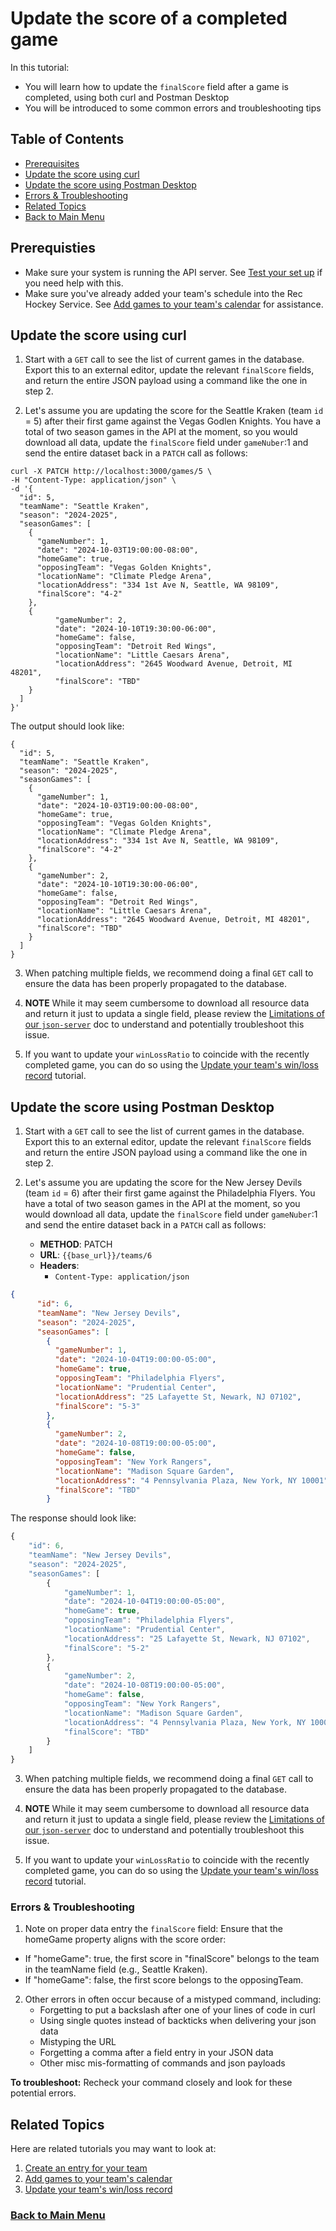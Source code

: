 # Update the score of a completed game

In this tutorial:

- You will learn how to update the `finalScore` field after a game is completed, using both
curl and Postman Desktop
- You will be introduced to some common errors and troubleshooting tips

## Table of Contents
- [Prerequisites](#1)
- [Update the score using curl](#2)
- [Update the score using Postman Desktop](#3)
- [Errors & Troubleshooting](#4)
- [Related Topics](#5)
- [Back to Main Menu](nav.md)

<a id="1"></a>
## Prerequisties

- Make sure your system is running the API server. See [Test your set up](test-system.md) if you need help with this.
- Make sure you've already added your team's schedule into the Rec Hockey Service. See [Add games to your team's calendar](tut-add-games.md) for assistance.

<a id="2"></a>
## Update the score using curl

1. Start with a `GET` call to see the list of current games in the database. Export this to an external editor, update the relevant `finalScore` fields, and return the entire JSON payload using a command like the one in step 2.

2. Let's assume you are updating the score for the Seattle Kraken (team `id` = 5) after their first game against the Vegas Godlen Knights. You have a total of two season games in the API at the moment, so you would download all data, update the `finalScore` field under `gameNuber`:1 and send the entire dataset back in a `PATCH` call as follows:

```shell
curl -X PATCH http://localhost:3000/games/5 \
-H "Content-Type: application/json" \
-d '{
  "id": 5,
  "teamName": "Seattle Kraken",
  "season": "2024-2025",
  "seasonGames": [
    {
      "gameNumber": 1,
      "date": "2024-10-03T19:00:00-08:00",
      "homeGame": true,
      "opposingTeam": "Vegas Golden Knights",
      "locationName": "Climate Pledge Arena",
      "locationAddress": "334 1st Ave N, Seattle, WA 98109",
      "finalScore": "4-2"
    },
    {
          "gameNumber": 2,
          "date": "2024-10-10T19:30:00-06:00",
          "homeGame": false,
          "opposingTeam": "Detroit Red Wings",
          "locationName": "Little Caesars Arena",
          "locationAddress": "2645 Woodward Avenue, Detroit, MI 48201",
          "finalScore": "TBD"
    }
  ]
}'

```

The output should look like:

```shell
{
  "id": 5,
  "teamName": "Seattle Kraken",
  "season": "2024-2025",
  "seasonGames": [
    {
      "gameNumber": 1,
      "date": "2024-10-03T19:00:00-08:00",
      "homeGame": true,
      "opposingTeam": "Vegas Golden Knights",
      "locationName": "Climate Pledge Arena",
      "locationAddress": "334 1st Ave N, Seattle, WA 98109",
      "finalScore": "4-2"
    },
    {
      "gameNumber": 2,
      "date": "2024-10-10T19:30:00-06:00",
      "homeGame": false,
      "opposingTeam": "Detroit Red Wings",
      "locationName": "Little Caesars Arena",
      "locationAddress": "2645 Woodward Avenue, Detroit, MI 48201",
      "finalScore": "TBD"
    }
  ]
}
```

3. When patching multiple fields, we recommend doing a final `GET` call to ensure the data has been properly propagated to the database.

4. **NOTE** While it may seem cumbersome to download all resource data and return it just to updata a single field, please review the [Limitations of our `json-server`](xtra-limitations.md) doc to understand and potentially troubleshoot this issue.

5. If you want to update your `winLossRatio` to coincide with the recently completed game, you can do so using the [Update your team's win/loss record](tut-update-winloss.md) tutorial.

<a id="3"></a>
## Update the score using Postman Desktop

1. Start with a `GET` call to see the list of current games in the database. Export this to an external editor, update the relevant `finalScore` fields and return the entire JSON payload using a command like the one in step 2.

2. Let's assume you are updating the score for the New Jersey Devils (team `id` = 6) after their first game against the Philadelphia Flyers. You have a total of two season games in the API at the moment, so you would download all data, update the `finalScore` field under `gameNuber`:1 and send the entire dataset back in a `PATCH` call as follows:

    * **METHOD**: PATCH
    * **URL**: `{{base_url}}/teams/6`
    * **Headers**:
        * `Content-Type: application/json`

```json
{
      "id": 6,
      "teamName": "New Jersey Devils",
      "season": "2024-2025",
      "seasonGames": [
        {
          "gameNumber": 1,
          "date": "2024-10-04T19:00:00-05:00",
          "homeGame": true,
          "opposingTeam": "Philadelphia Flyers",
          "locationName": "Prudential Center",
          "locationAddress": "25 Lafayette St, Newark, NJ 07102",
          "finalScore": "5-3"
        },
        {
          "gameNumber": 2,
          "date": "2024-10-08T19:00:00-05:00",
          "homeGame": false,
          "opposingTeam": "New York Rangers",
          "locationName": "Madison Square Garden",
          "locationAddress": "4 Pennsylvania Plaza, New York, NY 10001",
          "finalScore": "TBD"
        }
```

The response should look like:

```js
{
    "id": 6,
    "teamName": "New Jersey Devils",
    "season": "2024-2025",
    "seasonGames": [
        {
            "gameNumber": 1,
            "date": "2024-10-04T19:00:00-05:00",
            "homeGame": true,
            "opposingTeam": "Philadelphia Flyers",
            "locationName": "Prudential Center",
            "locationAddress": "25 Lafayette St, Newark, NJ 07102",
            "finalScore": "5-2"
        },
        {
            "gameNumber": 2,
            "date": "2024-10-08T19:00:00-05:00",
            "homeGame": false,
            "opposingTeam": "New York Rangers",
            "locationName": "Madison Square Garden",
            "locationAddress": "4 Pennsylvania Plaza, New York, NY 10001",
            "finalScore": "TBD"
        }
    ]
}
```

3. When patching multiple fields, we recommend doing a final `GET` call to ensure the data has been properly propagated to the database.

4. **NOTE** While it may seem cumbersome to download all resource data and return it just to updata a single field, please review the [Limitations of our `json-server`](xtra-limitations.md) doc to understand and potentially troubleshoot this issue.

5. If you want to update your `winLossRatio` to coincide with the recently completed game, you can do so using the [Update your team's win/loss record](tut-update-winloss.md) tutorial.

<a id="4"></a>
### Errors & Troubleshooting

1. Note on proper data entry the `finalScore` field:
Ensure that the homeGame property aligns with the score order:

  - If "homeGame": true, the first score in "finalScore" belongs to the team in the teamName field (e.g., Seattle Kraken).
  - If "homeGame": false, the first score belongs to the opposingTeam.

2. Other errors in often occur because of a mistyped command, including:
    - Forgetting to put a backslash after one of your lines of code in curl
    - Using single quotes instead of backticks when delivering your json data
    - Mistyping the URL
    - Forgetting a comma after a field entry in your JSON data
    - Other misc mis-formatting of commands and json payloads

**To troubleshoot:** Recheck your command closely and look for these potential errors.

<a id="5"></a>
## Related Topics

Here are related tutorials you may want to look at:

1. [Create an entry for your team](tut-create-team.md)
2. [Add games to your team's calendar](tut-add-games.md)
3. [Update your team's win/loss record](tut-update-winloss.md)

### [Back to Main Menu](nav.md)
